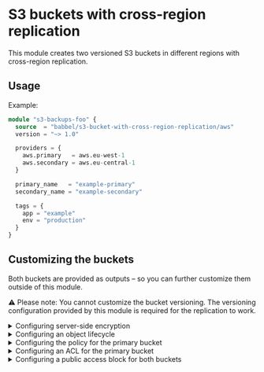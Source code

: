 # S3 buckets with cross-region replication

This module creates two versioned S3 buckets in different regions with cross-region replication.

## Usage

Example:

```tf
module "s3-backups-foo" {
  source  = "babbel/s3-bucket-with-cross-region-replication/aws"
  version = "~> 1.0"

  providers = {
    aws.primary   = aws.eu-west-1
    aws.secondary = aws.eu-central-1
  }

  primary_name   = "example-primary"
  secondary_name = "example-secondary"

  tags = {
    app = "example"
    env = "production"
  }
}
```

## Customizing the buckets

Both buckets are provided as outputs – so you can further customize them
outside of this module.

:warning: Please note: You cannot customize the bucket versioning.
The versioning configuration provided by this module is required for
the replication to work.

<details>
<summary>Configuring server-side encryption</summary>

```tf
module "s3-backups-foo" {
  # see above
}

resource "aws_s3_bucket_server_side_encryption_configuration" "primary" {
  provider = aws.primary

  bucket = module.s3-backups-foo.primary.bucket

  rule {
    apply_server_side_encryption_by_default {
      sse_algorithm = "AES256"
    }
  }
}
```

</details>

<details>
<summary>Configuring an object lifecycle</summary>

```tf
module "s3-backups-foo" {
  # see above
}

resource "aws_s3_bucket_lifecycle_configuration" "primary" {
  provider = aws.primary

  bucket = module.s3-backups-foo.primary.bucket

  rule {
    id     = "expire"
    status = "Enabled"

    noncurrent_version_expiration {
      noncurrent_days = 30
    }
  }
}
```

</details>

<details>
<summary>Configuring the policy for the primary bucket</summary>

```tf
module "s3-backups-foo" {
  # see above
}

resource "aws_s3_bucket_policy" "primary" {
  provider = aws.primary

  bucket = module.s3-backups-foo.primary.bucket
  policy = "YOUR POLICY HERE"
}
```

</details>

<details>
<summary>Configuring an ACL for the primary bucket</summary>

You can add
[canned ACLs](https://docs.aws.amazon.com/AmazonS3/latest/dev/acl-overview.html#canned-acl)
to the buckets, or set up your own grants, using an `aws_s3_bucket_acl` resource.

```tf
module "s3-backups-foo" {
  # see above
}

resource "aws_s3_bucket_acl" "primary" {
  provider = aws.primary

  bucket = module.s3-backups-foo.primary.bucket
  acl    = "private"
}
```

</details>

<details>
<summary>Configuring a public access block for both buckets</summary>

```tf
module "s3-backups-foo" {
  # see above
}

resource "aws_s3_bucket_public_access_block" "primary" {
  provider = aws.primary

  bucket = module.s3-backups-foo.primary.bucket

  block_public_acls  = true
  ignore_public_acls = true

  block_public_policy     = true
  restrict_public_buckets = true
}
```

</details>
